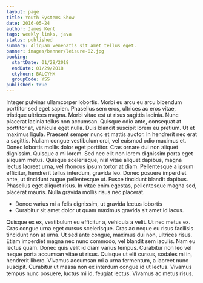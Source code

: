 ```yaml
---
layout: page
title: Youth Systems Show
date: 2016-05-24
author: James Kent
tags: weekly links, java
status: published
summary: Aliquam venenatis sit amet tellus eget.
banner: images/banner/leisure-02.jpg
booking:
  startDate: 01/28/2018
  endDate: 01/29/2018
  ctyhocn: BALCYHX
  groupCode: YSS
published: true
---
```

Integer pulvinar ullamcorper lobortis. Morbi eu arcu eu arcu bibendum porttitor sed eget sapien. Phasellus sem eros, ultrices ac eros vitae, tristique ultrices magna. Morbi vitae est ut risus sagittis lacinia. Nunc placerat lacinia tellus non accumsan. Quisque odio ante, consequat at porttitor at, vehicula eget nulla. Duis blandit suscipit lorem eu pretium. Ut et maximus ligula. Praesent semper nunc et mattis auctor. In hendrerit nec erat a sagittis. Nullam congue vestibulum orci, vel euismod odio maximus et. Donec lobortis mollis dolor eget porttitor. Cras ornare dui non aliquet dignissim. Quisque a mi lorem.
Sed nec elit non lorem dignissim porta eget aliquam metus. Quisque scelerisque, nisl vitae aliquet dapibus, magna lectus laoreet urna, vel rhoncus ipsum tortor at diam. Pellentesque a ipsum efficitur, hendrerit tellus interdum, gravida leo. Donec posuere imperdiet ante, ut tincidunt augue pellentesque ut. Fusce tincidunt blandit dapibus. Phasellus eget aliquet risus. In vitae enim egestas, pellentesque magna sed, placerat mauris. Nulla gravida mollis risus nec placerat.

* Donec varius mi a felis dignissim, ut gravida lectus lobortis
* Curabitur sit amet dolor ut quam maximus gravida sit amet id lacus.

Quisque ex ex, vestibulum eu efficitur a, vehicula a velit. Ut nec metus ex. Cras congue urna eget cursus scelerisque. Cras ac neque eu risus facilisis tincidunt non at urna. Ut sed ante congue, maximus dui non, ultrices risus. Etiam imperdiet magna nec nunc commodo, vel blandit sem iaculis. Nam eu lectus quam. Donec quis velit id diam varius tempus. Curabitur non leo vel neque porta accumsan vitae ut risus. Quisque ut elit cursus, sodales mi in, hendrerit libero. Vivamus accumsan mi a urna fermentum, a laoreet nunc suscipit. Curabitur ut massa non ex interdum congue id ut lectus. Vivamus tempus nunc posuere, luctus mi id, feugiat lectus. Vivamus ac metus risus.
